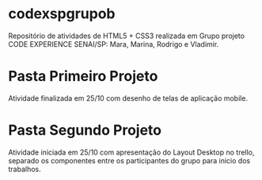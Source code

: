 # codexspgrupob
Repositório de atividades de HTML5 + CSS3 realizada em Grupo projeto CODE EXPERIENCE SENAI/SP: Mara, Marina, Rodrigo e Vladimir.

# Pasta Primeiro Projeto
Atividade finalizada em 25/10 com desenho de telas de aplicação mobile.

# Pasta Segundo Projeto
Atividade iniciada em 25/10 com apresentação do Layout Desktop no trello, separado os componentes entre os participantes do grupo para inicio dos trabalhos.

